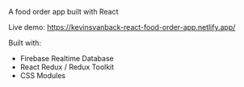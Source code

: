 A food order app built with React

Live demo: https://kevinsvanback-react-food-order-app.netlify.app/

Built with:

- Firebase Realtime Database
- React Redux / Redux Toolkit
- CSS Modules
